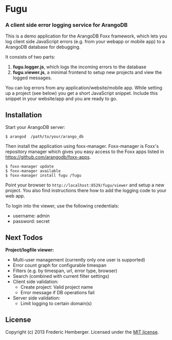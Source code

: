 # Fugu

### A client side error logging service for ArangoDB

This is a demo application for the ArangoDB Foxx framework, which lets you log client side JavaScript errors
(e.g. from your webapp or mobile app) to a ArangoDB database for debugging.

It consists of two parts:
1) **fugu.logger.js**, which logs the incoming errors to the database
2) **fugu.viewer.js**, a minimal frontend to setup new projects and view the logged messages.

You can log errors from any application/website/mobile app. While setting up a project (see below) you get a short
JavaScript snippet. Include this snippet in your website/app and you are ready to go.

## Installation
Start your ArangoDB server:

    $ arangod  /path/to/your/arango_db

Then install the application using foxx-manager. Foxx-manager is Foxx's repository manager which gives you easy access
to the Foxx apps listed in https://github.com/arangodb/foxx-apps.

    $ foxx-manager update
    $ foxx-manager available
    $ foxx-manager install fugu /fugu

Point your browser to `http://localhost:8529/fugu/viewer` and setup a new project. You also find instructions there how to add the logging code to your web app.

To login into the viewer, use the following credentials:
* username: admin
* password: secret

## Next Todos

**Project/logfile viewer:**  
- Multi-user management (currently only one user is supported)
- Error count graph for configurable timespan
- Filters (e.g. by timespan, url, error type, browser)
- Search (combined with current filter settings)
- Client side validation:
  - Create project: Valid project name
  - Error message if DB operations fail
- Server side validation:
  - Limit logging to certain domain(s)


## License
Copyright (c) 2013 Frederic Hemberger.
Licensed under the [MIT license](LICENSE-MIT).
